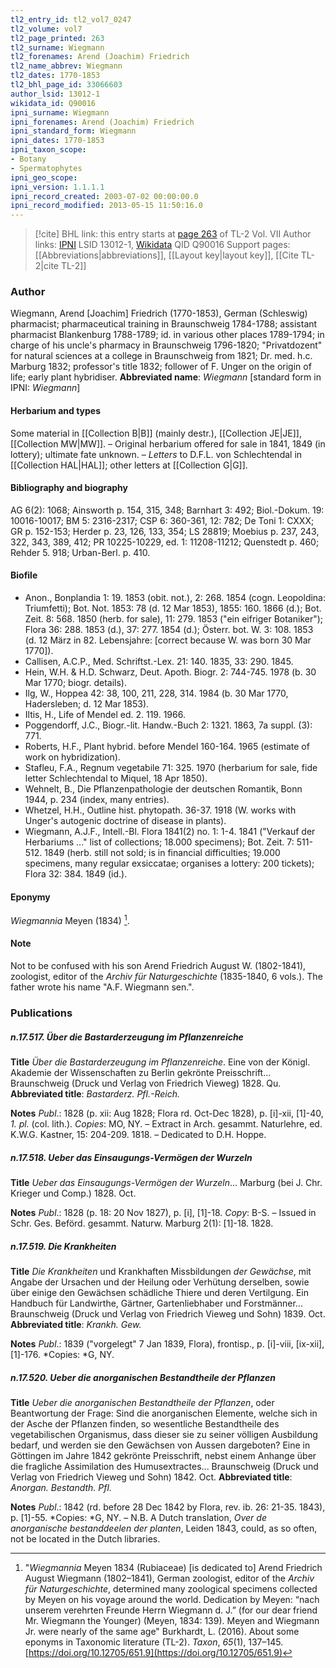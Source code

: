 ```yaml
---
tl2_entry_id: tl2_vol7_0247
tl2_volume: vol7
tl2_page_printed: 263
tl2_surname: Wiegmann
tl2_forenames: Arend (Joachim) Friedrich
tl2_name_abbrev: Wiegmann
tl2_dates: 1770-1853
tl2_bhl_page_id: 33066603
author_lsid: 13012-1
wikidata_id: Q90016
ipni_surname: Wiegmann
ipni_forenames: Arend (Joachim) Friedrich
ipni_standard_form: Wiegmann
ipni_dates: 1770-1853
ipni_taxon_scope: 
- Botany
- Spermatophytes
ipni_geo_scope: 
ipni_version: 1.1.1.1
ipni_record_created: 2003-07-02 00:00:00.0
ipni_record_modified: 2013-05-15 11:50:16.0
---
```


> [!cite] BHL link: this entry starts at [page 263](https://www.biodiversitylibrary.org/page/33066603) of TL-2 Vol. VII
> Author links: [IPNI](https://www.ipni.org/a/13012-1) LSID 13012-1, [Wikidata](https://www.wikidata.org/wiki/Q90016) QID Q90016
> Support pages: [[Abbreviations|abbreviations]], [[Layout key|layout key]], [[Cite TL-2|cite TL-2]]

### Author

Wiegmann, Arend \[Joachim\] Friedrich (1770-1853), German (Schleswig) pharmacist; pharmaceutical training in Braunschweig 1784-1788; assistant pharmacist Blankenburg 1788-1789; id. in various other places 1789-1794; in charge of his uncle's pharmacy in Braunschweig 1796-1820; "Privatdozent" for natural sciences at a college in Braunschweig from 1821; Dr. med. h.c. Marburg 1832; professor's title 1832; follower of F. Unger on the origin of life; early plant hybridiser. 
**Abbreviated name**: *Wiegmann* \[standard form in IPNI: *Wiegmann*\]

#### Herbarium and types

Some material in [[Collection B|B]] (mainly destr.), [[Collection JE|JE]], [[Collection MW|MW]]. – Original herbarium offered for sale in 1841, 1849 (in lottery); ultimate fate unknown. – *Letters* to D.F.L. von Schlechtendal in [[Collection HAL|HAL]]; other letters at [[Collection G|G]].

#### Bibliography and biography

AG 6(2): 1068; Ainsworth p. 154, 315, 348; Barnhart 3: 492; Biol.-Dokum. 19: 10016-10017; BM 5: 2316-2317; CSP 6: 360-361, 12: 782; De Toni 1: CXXX; GR p. 152-153; Herder p. 23, 126, 133, 354; LS 28819; Moebius p. 237, 243, 322, 343, 389, 412; PR 10225-10229, ed. 1: 11208-11212; Quenstedt p. 460; Rehder 5. 918; Urban-Berl. p. 410.

#### Biofile

- Anon., Bonplandia 1: 19. 1853 (obit. not.), 2: 268. 1854 (cogn. Leopoldina: Triumfetti); Bot. Not. 1853: 78 (d. 12 Mar 1853), 1855: 160. 1866 (d.); Bot. Zeit. 8: 568. 1850 (herb. for sale), 11: 279. 1853 ("ein eifriger Botaniker"); Flora 36: 288. 1853 (d.), 37: 277. 1854 (d.); Österr. bot. W. 3: 108. 1853 (d. 12 März in 82. Lebensjahre: \[correct because W. was born 30 Mar 1770\]).
- Callisen, A.C.P., Med. Schriftst.-Lex. 21: 140. 1835, 33: 290. 1845.
- Hein, W.H. & H.D. Schwarz, Deut. Apoth. Biogr. 2: 744-745. 1978 (b. 30 Mar 1770; biogr. details).
- Ilg, W., Hoppea 42: 38, 100, 211, 228, 314. 1984 (b. 30 Mar 1770, Hadersleben; d. 12 Mar 1853).
- Iltis, H., Life of Mendel ed. 2. 119. 1966.
- Poggendorff, J.C., Biogr.-lit. Handw.-Buch 2: 1321. 1863, 7a suppl. (3): 771.
- Roberts, H.F., Plant hybrid. before Mendel 160-164. 1965 (estimate of work on hybridization).
- Stafleu, F.A., Regnum vegetabile 71: 325. 1970 (herbarium for sale, fide letter Schlechtendal to Miquel, 18 Apr 1850).
- Wehnelt, B., Die Pflanzenpathologie der deutschen Romantik, Bonn 1944, p. 234 (index, many entries).
- Whetzel, H.H., Outline hist. phytopath. 36-37. 1918 (W. works with Unger's autogenic doctrine of disease in plants).
- Wiegmann, A.J.F., Intell.-Bl. Flora 1841(2) no. 1: 1-4. 1841 ("Verkauf der Herbariums ..." list of collections; 18.000 specimens); Bot. Zeit. 7: 511-512. 1849 (herb. still not sold; is in financial difficulties; 19.000 specimens, many regular exsiccatae; organises a lottery: 200 tickets); Flora 32: 384. 1849 (id.).

#### Eponymy

*Wiegmannia* Meyen (1834) [^1].

#### Note

Not to be confused with his son Arend Friedrich August W. (1802-1841), zoologist, editor of the *Archiv für Naturgeschichte* (1835-1840, 6 vols.). The father wrote his name "A.F. Wiegmann sen.".

### Publications

##### n.17.517. Über die Bastarderzeugung im Pflanzenreiche

**Title**
*Über die Bastarderzeugung im Pflanzenreiche*. Eine von der Königl. Akademie der Wissenschaften zu Berlin gekrönte Preisschrift... Braunschweig (Druck und Verlag von Friedrich Vieweg) 1828. Qu.
**Abbreviated title**: *Bastarderz. Pfl.-Reich.*

**Notes**
*Publ*.: 1828 (p. xii: Aug 1828; Flora rd. Oct-Dec 1828), p. \[i\]-xii, \[1\]-40, *1. pl.* (col. lith.).
*Copies*: MO, NY. – Extract in Arch. gesammt. Naturlehre, ed. K.W.G. Kastner, 15: 204-209. 1818. – Dedicated to D.H. Hoppe.

##### n.17.518. Ueber das Einsaugungs-Vermögen der Wurzeln

**Title**
*Ueber das Einsaugungs-Vermögen der Wurzeln*... Marburg (bei J. Chr. Krieger und Comp.) 1828. Oct.

**Notes**
*Publ*.: 1828 (p. 18: 20 Nov 1827), p. \[i\], \[1\]-18. *Copy*: B-S. – Issued in Schr. Ges. Beförd. gesammt. Naturw. Marburg 2(1): \[1\]-18. 1828.

##### n.17.519. Die Krankheiten

**Title**
*Die Krankheiten* und Krankhaften Missbildungen *der Gewächse*, mit Angabe der Ursachen und der Heilung oder Verhütung derselben, sowie über einige den Gewächsen schädliche Thiere und deren Vertilgung. Ein Handbuch für Landwirthe, Gärtner, Gartenliebhaber und Forstmänner... Braunschweig (Druck und Verlag von Friedrich Vieweg und Sohn) 1839. Oct.
**Abbreviated title**: *Krankh. Gew.*

**Notes**
*Publ*.: 1839 ("vorgelegt" 7 Jan 1839, Flora), frontisp., p. \[i\]-viii, \[ix-xii\], \[1\]-176. *Copies: *G, NY.

##### n.17.520. Ueber die anorganischen Bestandtheile der Pflanzen

**Title**
*Ueber die anorganischen Bestandtheile der Pflanzen*, oder Beantwortung der Frage: Sind die anorganischen Elemente, welche sich in der Asche der Pflanzen finden, so wesentliche Bestandtheile des vegetabilischen Organismus, dass dieser sie zu seiner völligen Ausbildung bedarf, und werden sie den Gewächsen von Aussen dargeboten? Eine in Göttingen im Jahre 1842 gekrönte Preisschrift, nebst einem Anhange über die fragliche Assimilation des Humusextractes... Braunschweig (Druck und Verlag von Friedrich Vieweg und Sohn) 1842. Oct.
**Abbreviated title**: *Anorgan. Bestandth. Pfl.*

**Notes**
*Publ*.: 1842 (rd. before 28 Dec 1842 by Flora, rev. ib. 26: 21-35. 1843), p. \[1\]-55. *Copies: *G, NY. – N.B. A Dutch translation, *Over de anorganische bestanddeelen der planten*, Leiden 1843, could, as so often, not be located in the Dutch libraries.

[^1]: "*Wiegmannia* Meyen 1834 (Rubiaceae) \[is dedicated to\] Arend Friedrich August Wiegmann (1802–1841), German zoologist, editor of the *Archiv für Naturgeschichte*, determined many zoological specimens collected by Meyen on his voyage around the world. Dedication by Meyen: “nach unserem verehrten Freunde Herrn Wiegmann d. J.” (for our dear friend Mr. Wiegmann the Younger) (Meyen, 1834: 139). Meyen and Wiegmann Jr. were nearly of the same age"
Burkhardt, L. (2016). About some eponyms in Taxonomic literature (TL-2). _Taxon_, _65_(1), 137–145. [https://doi.org/10.12705/651.9](https://doi.org/10.12705/651.9)

